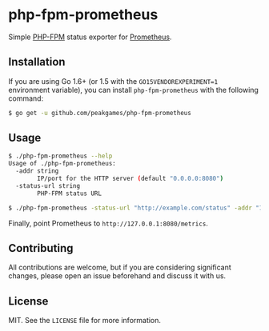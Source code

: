 # php-fpm-prometheus

Simple [PHP-FPM](http://php.net/manual/en/install.fpm.php) status exporter for [Prometheus](https://prometheus.io/).

## Installation

If you are using Go 1.6+ (or 1.5 with the `GO15VENDOREXPERIMENT=1` environment variable), you can install `php-fpm-prometheus` with the following command:

```bash
$ go get -u github.com/peakgames/php-fpm-prometheus
```

## Usage

```bash
$ ./php-fpm-prometheus --help
Usage of ./php-fpm-prometheus:
  -addr string
        IP/port for the HTTP server (default "0.0.0.0:8080")
  -status-url string
        PHP-FPM status URL

$ ./php-fpm-prometheus -status-url "http://example.com/status" -addr "127.0.0.1:8080"
```

Finally, point Prometheus to `http://127.0.0.1:8080/metrics`.

## Contributing

All contributions are welcome, but if you are considering significant changes, please open an issue beforehand and discuss it with us.

## License

MIT. See the `LICENSE` file for more information.